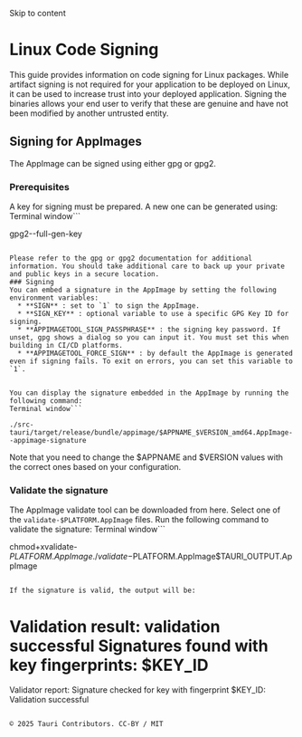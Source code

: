 Skip to content
# Linux Code Signing
This guide provides information on code signing for Linux packages. While artifact signing is not required for your application to be deployed on Linux, it can be used to increase trust into your deployed application. Signing the binaries allows your end user to verify that these are genuine and have not been modified by another untrusted entity.
## Signing for AppImages
The AppImage can be signed using either gpg or gpg2.
### Prerequisites
A key for signing must be prepared. A new one can be generated using:
Terminal window```

gpg2--full-gen-key

```

Please refer to the gpg or gpg2 documentation for additional information. You should take additional care to back up your private and public keys in a secure location.
### Signing
You can embed a signature in the AppImage by setting the following environment variables:
  * **SIGN** : set to `1` to sign the AppImage.
  * **SIGN_KEY** : optional variable to use a specific GPG Key ID for signing.
  * **APPIMAGETOOL_SIGN_PASSPHRASE** : the signing key password. If unset, gpg shows a dialog so you can input it. You must set this when building in CI/CD platforms.
  * **APPIMAGETOOL_FORCE_SIGN** : by default the AppImage is generated even if signing fails. To exit on errors, you can set this variable to `1`.


You can display the signature embedded in the AppImage by running the following command:
Terminal window```

./src-tauri/target/release/bundle/appimage/$APPNAME_$VERSION_amd64.AppImage--appimage-signature

```

Note that you need to change the $APPNAME and $VERSION values with the correct ones based on your configuration.
### Validate the signature
The AppImage validate tool can be downloaded from here. Select one of the `validate-$PLATFORM.AppImage` files.
Run the following command to validate the signature:
Terminal window```

chmod+xvalidate-$PLATFORM.AppImage
./validate-$PLATFORM.AppImage$TAURI_OUTPUT.AppImage

```

If the signature is valid, the output will be:
```

Validation result: validation successful
Signatures found with key fingerprints: $KEY_ID
====================
Validator report:
Signature checked for key with fingerprint $KEY_ID:
Validation successful

```

© 2025 Tauri Contributors. CC-BY / MIT
